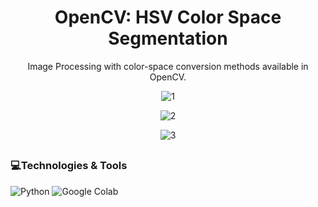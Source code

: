 <h1 align="center">OpenCV: HSV Color Space Segmentation</h1>

<div align="center">
<p>Image Processing with color-space conversion methods available in OpenCV.</p>

![1](https://github.com/user-attachments/assets/96ebc9c4-53ff-4b56-9058-de9750e1312e)

![2](https://github.com/user-attachments/assets/6e0a256d-4a58-49aa-92de-64c2310a4792)

![3](https://github.com/user-attachments/assets/9f2b53b6-a9e6-4072-b53c-0957a7f1d2d3)

</div>

##
<h3>💻Technologies & Tools</h2>

![Python](https://img.shields.io/badge/python-3670A0?style=for-the-badge&logo=python&logoColor=ffdd54)
![Google Colab](https://img.shields.io/badge/Google%20Colab-%23F9A825.svg?style=for-the-badge&logo=googlecolab&logoColor=white) 

